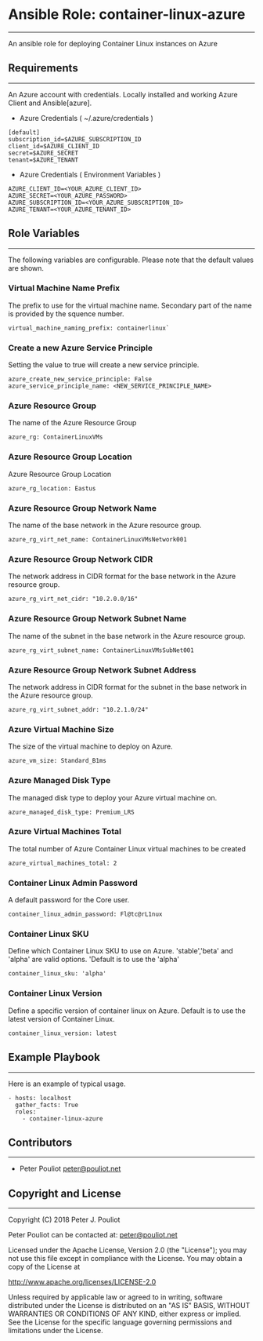 # Ansible Role: container-linux-azure
------------------

An ansible role for deploying Container Linux instances on Azure



## Requirements
------------------

An Azure account with credentials.  Locally installed and working Azure Client and Ansible[azure].

* Azure Credentials ( ~/.azure/credentials )

```
[default]
subscription_id=$AZURE_SUBSCRIPTION_ID
client_id=$AZURE_CLIENT_ID
secret=$AZURE_SECRET
tenant=$AZURE_TENANT
```

* Azure Credentials ( Environment Variables )

```
AZURE_CLIENT_ID=<YOUR_AZURE_CLIENT_ID>
AZURE_SECRET=<YOUR_AZURE_PASSWORD>
AZURE_SUBSCRIPTION_ID=<YOUR_AZURE_SUBSCRIPTION_ID>
AZURE_TENANT=<YOUR_AZURE_TENANT_ID>
```

## Role Variables
------------------

The following variables are configurable.  Please note that the default values are shown.

### Virtual Machine Name Prefix
The prefix to use for the virtual machine name.  Secondary part of the name is provided by the squence number.

```
virtual_machine_naming_prefix: containerlinux`
```

### Create a new Azure Service Principle

Setting the value to true will create a new service principle.

```
azure_create_new_service_principle: False
azure_service_principle_name: <NEW_SERVICE_PRINCIPLE_NAME>
```

### Azure Resource Group
The name of the Azure Resource Group

```
azure_rg: ContainerLinuxVMs
```

### Azure Resource Group Location
Azure Resource Group Location

```
azure_rg_location: Eastus
```

### Azure Resource Group Network Name
The name of the base network in the Azure resource group.

```
azure_rg_virt_net_name: ContainerLinuxVMsNetwork001
```

### Azure Resource Group Network CIDR
The network address in CIDR format for the base network in the Azure resource group.

```
azure_rg_virt_net_cidr: "10.2.0.0/16"
```

### Azure Resource Group Network Subnet Name
The name of the subnet in the base network in the Azure resource group.

```
azure_rg_virt_subnet_name: ContainerLinuxVMsSubNet001
```

### Azure Resource Group Network Subnet Address
The network address in CIDR format for the subnet in the base network in the Azure resource group.

```
azure_rg_virt_subnet_addr: "10.2.1.0/24"
```

### Azure Virtual Machine Size
The size of the virtual machine to deploy on Azure.

```
azure_vm_size: Standard_B1ms
```

### Azure Managed Disk Type
The managed disk type to deploy your Azure virtual machine on.

```
azure_managed_disk_type: Premium_LRS
```

### Azure Virtual Machines Total
The total number of Azure Container Linux virtual machines to be created

```
azure_virtual_machines_total: 2
```

### Container Linux Admin Password
A default password for the Core user.

```
container_linux_admin_password: Fl@tc@rL1nux
```

### Container Linux SKU
Define which Container Linux SKU to use on Azure.  'stable','beta' and 'alpha' are valid options.  'Default is to use the 'alpha'

```
container_linux_sku: 'alpha'
```

### Container Linux Version
Define a specific version of container linux on Azure.  Default is to use the latest version of Container Linux.


```
container_linux_version: latest

```


## Example Playbook
------------------

Here is an example of typical usage.


```
- hosts: localhost
  gather_facts: True
  roles:
    - container-linux-azure
```

## Contributors
------------

 * Peter Pouliot <peter@pouliot.net>

## Copyright and License
---------------------

Copyright (C) 2018 Peter J. Pouliot

Peter Pouliot can be contacted at: peter@pouliot.net

Licensed under the Apache License, Version 2.0 (the "License");
you may not use this file except in compliance with the License.
You may obtain a copy of the License at

  http://www.apache.org/licenses/LICENSE-2.0

Unless required by applicable law or agreed to in writing, software
distributed under the License is distributed on an "AS IS" BASIS,
WITHOUT WARRANTIES OR CONDITIONS OF ANY KIND, either express or implied.
See the License for the specific language governing permissions and
limitations under the License.
